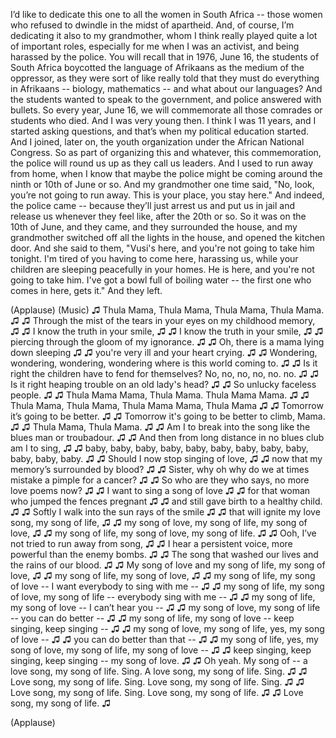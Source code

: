 
I’d like to dedicate this one to all the women in South Africa --
those women who refused to dwindle in the midst of apartheid.
And, of course, I’m dedicating it also to my grandmother,
whom I think really played quite a lot of important roles,
especially for me when I was an activist, and being harassed by the police.
You will recall that in 1976, June 16, the students of South Africa boycotted
the language of Afrikaans as the medium of the oppressor,
as they were sort of like really told
that they must do everything in Afrikaans --
biology, mathematics -- and what about our languages?
And the students wanted to speak to the government,
and police answered with bullets.
So every year, June 16, we will commemorate
all those comrades or students who died.
And I was very young then. I think I was 11 years,
and I started asking questions,
and that’s when my political education started.
And I joined, later on, the youth organization
under the African National Congress.
So as part of organizing this and whatever,
this commemoration, the police will round us up
as they call us leaders.
And I used to run away from home,
when I know that maybe the police might be coming
around the ninth or 10th of June or so.
And my grandmother one time said,
&quot;No, look, you’re not going to run away.
This is your place, you stay here.&quot;
And indeed, the police came -- because they’ll just arrest us
and put us in jail and release us whenever they feel like, after the 20th or so.
So it was on the 10th of June, and they came, and they surrounded the house,
and my grandmother switched off all the lights in the house,
and opened the kitchen door.
And she said to them, &quot;Vusi&#39;s here, and you&#39;re not going to take him tonight.
I&#39;m tired of you having to come here, harassing us,
while your children are sleeping peacefully in your homes.
He is here, and you&#39;re not going to take him.
I&#39;ve got a bowl full of boiling water -- the first one who comes in here, gets it.&quot;
And they left.

(Applause)
 (Music)
♫ Thula Mama, Thula Mama, Thula Mama, Thula Mama. ♫
♫ Through the mist of the tears in your eyes on my childhood memory, ♫
♫ I know the truth in your smile, ♫
♫ I know the truth in your smile, ♫
♫ piercing through the gloom of my ignorance. ♫
♫ Oh, there is a mama lying down sleeping ♫
♫ you&#39;re very ill and your heart crying. ♫
♫ Wondering, wondering, wondering, wondering where is this world coming to. ♫
♫ Is it right the children have to fend for themselves? No, no, no, no, no. no. ♫
♫ Is it right heaping trouble on an old lady&#39;s head? ♫
♫ So unlucky faceless people. ♫
♫ Thula Mama Mama, Thula Mama. Thula Mama Mama. ♫
♫ Thula Mama, Thula Mama, Thula Mama Mama, Thula Mama ♫
♫ Tomorrow it’s going to be better. ♫
♫ Tomorrow it&#39;s going to be better to climb, Mama. ♫
♫ Thula Mama, Thula Mama. ♫
♫ Am I to break into the song like the blues man or troubadour. ♫
♫ And then from long distance in no blues club am I to sing, ♫
♫ baby, baby, baby, baby, baby, baby, baby, baby, baby, baby, baby, baby. ♫
♫ Should I now stop singing of love, ♫
♫ now that my memory’s surrounded by blood? ♫
♫ Sister, why oh why do we at times mistake a pimple for a cancer? ♫
♫ So who are they who says, no more love poems now? ♫
♫ I want to sing a song of love ♫
♫ for that woman who jumped the fences pregnant ♫
♫ and still gave birth to a healthy child. ♫
♫ Softly I walk into the sun rays of the smile ♫
♫ that will ignite my love song, my song of life, ♫
♫ my song of love, my song of life, my song of love, ♫
♫ my song of life, my song of love, my song of life. ♫
♫ Ooh, I’ve not tried to run away from song, ♫
♫ I hear a persistent voice, more powerful than the enemy bombs. ♫
♫ The song that washed our lives and the rains of our blood. ♫
♫ My song of love and my song of life, my song of love, ♫
♫ my song of life, my song of love, ♫
♫ my song of life, my song of love -- I want everybody to sing with me -- ♫
♫ my song of life, my song of love, my song of life -- everybody sing with me -- ♫
♫ my song of life, my song of love -- I can’t hear you -- ♫
♫ my song of love, my song of life -- you can do better -- ♫
♫ my song of life, my song of love -- keep singing, keep singing -- ♫
♫ my song of love, my song of life, yes, my song of love -- ♫
♫ you can do better than that -- ♫
♫ my song of life, yes, my song of love, my song of life, my song of love -- ♫
♫ keep singing, keep singing, keep singing -- my song of love. ♫
♫ Oh yeah. My song of -- a love song, my song of life. Sing. A love song, my song of life. Sing. ♫
♫ Love song, my song of life. Sing. Love song, my song of life. Sing. ♫
♫ Love song, my song of life. Sing. Love song, my song of life. ♫
♫ Love song, my song of life. ♫

(Applause)

